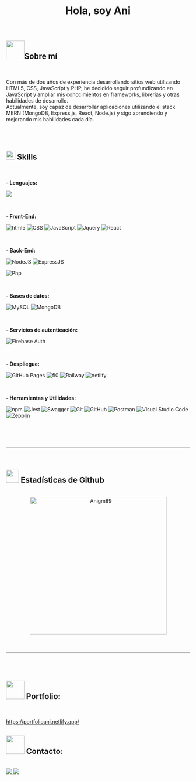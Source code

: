 
<h1 align="center"><b>Hola, soy Ani </b></h1>

<br>

	
## <img src="https://media.giphy.com/media/paTz7UZbPfTZFRYnnB/giphy.gif" width="50px" height="50px"/>**Sobre mí**

<br>
<p>Con más de dos años de experiencia desarrollando sitios web utilizando HTML5, CSS, JavaScript y PHP, he decidido seguir profundizando en JavaScript y ampliar mis conocimientos en frameworks, librerías y otras habilidades de desarrollo.
<br>
Actualmente, soy capaz de desarrollar aplicaciones utilizando el stack MERN (MongoDB, Express.js, React, Node.js) y sigo aprendiendo y mejorando mis habilidades cada día. </p>
<br><br>


## <img src="https://media2.giphy.com/media/QssGEmpkyEOhBCb7e1/giphy.gif?cid=ecf05e47a0n3gi1bfqntqmob8g9aid1oyj2wr3ds3mg700bl&rid=giphy.gif" width ="25"><b> Skills</b>
<br>

<div align="left">

  <p><b>- Lenguajes:</b></p>
    <p align="left">
        <img src="https://skillicons.dev/icons?i=js,php" />
    </p>
  <br>   
    
  <p><b>- Front-End:</b></p>
    <p align="left">
        <img src="https://skillicons.dev/icons?i=html" title="html5"/>
        <img src="https://skillicons.dev/icons?i=css" title="CSS" />
        <img src="https://skillicons.dev/icons?i=js" title="JavaScript" />
        <img src="https://skillicons.dev/icons?i=jquery" title="Jquery" />
        <img src="https://skillicons.dev/icons?i=react" title="React" />
    </p>
   
  <br>   
  
  <p><b>- Back-End:</b></p>
    <p align="left">
        <img src="https://skillicons.dev/icons?i=nodejs" title="NodeJS"/>
        <img src="https://skillicons.dev/icons?i=express" title="ExpressJS" />
    </p>
    <p><img src="https://skillicons.dev/icons?i=php" title="Php" /></p> 

  <br>

  <p><b> - Bases de datos:</b></p>
     <p align="left">
        <img src="https://skillicons.dev/icons?i=mysql" title="MySQL"/>
        <img src="https://skillicons.dev/icons?i=mongodb" title="MongoDB" />
    </p>
  <br>
  
  <p><b> - Servicios de autenticación:</b></p>
    <p><img src="https://skillicons.dev/icons?i=firebase" title="Firebase Auth" /></p> 
 
 <br>
    
  <p><b> - Despliegue:</b></p>
     <p align="left">
        <img src="https://camo.githubusercontent.com/30faf3fc6375a0cba1804f49f36410f90008174407a014c6c940a3826239d991/68747470733a2f2f696d672e736869656c64732e696f2f62616467652f47697448756225323050616765732d3332374643373f7374796c653d666c61742d737175617265266c6f676f3d676974687562266c6f676f436f6c6f723d7768697465" title="GitHub Pages" />
        <img src="https://camo.githubusercontent.com/4c6590c569d6b5b3c9cd6e674c80da8d860a6b0827124aeab237188f6d19f2e2/68747470733a2f2f696d672e736869656c64732e696f2f62616467652f4e65746c6966792d3030433742373f7374796c653d666c61742d737175617265266c6f676f3d6e65746c696679266c6f676f436f6c6f723d7768697465" title="fl0"/>
        <img src="https://camo.githubusercontent.com/2caaa12f46ea5731e7886988c71117585967504ca10c66a722da67c6fb8707cf/68747470733a2f2f696d672e736869656c64732e696f2f62616467652f5261696c7761792d3042304430453f7374796c653d666c61742d737175617265266c6f676f3d7261696c776179266c6f676f436f6c6f723d7768697465" title="Railway" />
        <img src="https://camo.githubusercontent.com/4c6590c569d6b5b3c9cd6e674c80da8d860a6b0827124aeab237188f6d19f2e2/68747470733a2f2f696d672e736869656c64732e696f2f62616467652f4e65746c6966792d3030433742373f7374796c653d666c61742d737175617265266c6f676f3d6e65746c696679266c6f676f436f6c6f723d7768697465" title="netlify" />
     </p>
    
  <br>

  <p><b> - Herramientas y Utilidades:</b></p>
     <p align="left">
        <img src="https://skillicons.dev/icons?i=npm" title="npm"/>
        <img src="https://skillicons.dev/icons?i=jest" title="Jest" />
        <img src="https://camo.githubusercontent.com/92e5f6f5cec3a342564f740dabb60e27181ca03a8c1b5b2ac4f3b4a0554e3a79/68747470733a2f2f696d672e736869656c64732e696f2f62616467652f537761676765722d3835454132443f7374796c653d666c61742d737175617265266c6f676f3d73776167676572266c6f676f436f6c6f723d7768697465" title="Swagger" />
        <img src="https://skillicons.dev/icons?i=git" title="Git" />
        <img src="https://skillicons.dev/icons?i=github" title="GitHub" />
        <img src="https://skillicons.dev/icons?i=postman" title="Postman" />
        <img src="https://skillicons.dev/icons?i=vscode" title="Visual Studio Code" />
        <img src="https://aleen42.github.io/badges/src/zeplin.svg" title="Zepplin" />
    </p>
   
  <br>

</div>

<br>
<br>

<hr>
<br>


## <img src="https://media.giphy.com/media/iY8CRBdQXODJSCERIr/giphy.gif" width="35"><b> Estadísticas de Github </b>
<br>

<div align="center">

  <a href="https://github.com/Anigm89/Anigm89">
     <img src="https://github-readme-stats.vercel.app/api/top-langs?username=Anigm89&show_icons=true&locale=en&layout=compact&line_height=20&title_color=7A7ADB&icon_color=2234AE&text_color=D3D3D3&bg_color=0,000000,130F40" width="375"  alt="Anigm89"/>
  </a>
</div>

<br>
<br>

<hr>
<br>
<br>

## <img src="https://media.giphy.com/media/8m4gPv1UFz1jmiCtKd/giphy.gif" width="50px" height="50px"/> <b> Portfolio:</b>

<br>

<a href="https://portfolioani.netlify.app/"> https://portfolioani.netlify.app/ </a>


## <img src="https://media.giphy.com/media/aGxlZS95wjiSy7l5Zs/giphy.gif" width="50px" height="50px"/> <b> Contacto:</b>
<br>
<div align='left'>
  <a href="https://www.linkedin.com/in/aniana-gonzalez-moreno/" target="_blank">
    <img src="https://skillicons.dev/icons?i=linkedin" />
  </a>
  <a href="mailto:anigm89@gmail.com">
    <img src="https://skillicons.dev/icons?i=gmail" />
  </a>

</div>


